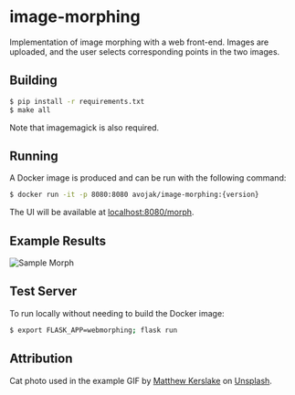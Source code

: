# image-morphing

Implementation of image morphing with a web front-end. Images are uploaded, 
and the user selects corresponding points in the two images.

## Building

```bash
$ pip install -r requirements.txt
$ make all
```

Note that imagemagick is also required.

## Running

A Docker image is produced and can be run with the following command:

```bash
$ docker run -it -p 8080:8080 avojak/image-morphing:{version}
```

The UI will be available at [localhost:8080/morph](localhost:8080/morph).

## Example Results

![Sample Morph](examples/morph.gif)

## Test Server

To run locally without needing to build the Docker image:

```bash
$ export FLASK_APP=webmorphing; flask run 
```

## Attribution

Cat photo used in the example GIF by [Matthew Kerslake](https://unsplash.com/@mattkerslake?utm_source=unsplash&utm_medium=referral&utm_content=creditCopyText) on [Unsplash](https://unsplash.com/s/photos/cat?utm_source=unsplash&utm_medium=referral&utm_content=creditCopyText).